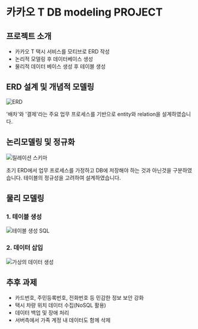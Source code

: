 # 카카오 T DB modeling PROJECT

## 프로젝트 소개

- 카카오 T 택시 서비스를 모티브로 ERD 작성
- 논리적 모델링 후 데이터베이스 생성
- 물리적 데이터 베이스 생성 후 테이블 생성

## ERD 설계 및 개념적 모델링

![ERD]()

'배차'와 '결제'라는 주요 업무 프로세스를 기반으로 entity와 relation을 설계하였습니다.

## 논리모델링 및 정규화

![릴레이션 스키마]()

초기 ERD에서 업무 프로세스를 가정하고 DB에 저장해야 하는 것과 아닌것을 구분하였습니다.
테이블의 정규성을 고려하여 설계하였습니다.

## 물리 모델링

### 1. 테이블 생성

![테이블 생성 SQL]()

### 2. 데이터 삽입

![가상의 데이터 생성]()

## 추후 과제

- 카드번호, 주민등록번호, 전화번호 등 민감한 정보 보안 강화
- 택시 차량 위치 데이터 수집(NoSQL 활용)
- 데이터 백업 및 장애 처리
- 서버측에서 가족 계정 내 데이터도 함께 삭제
